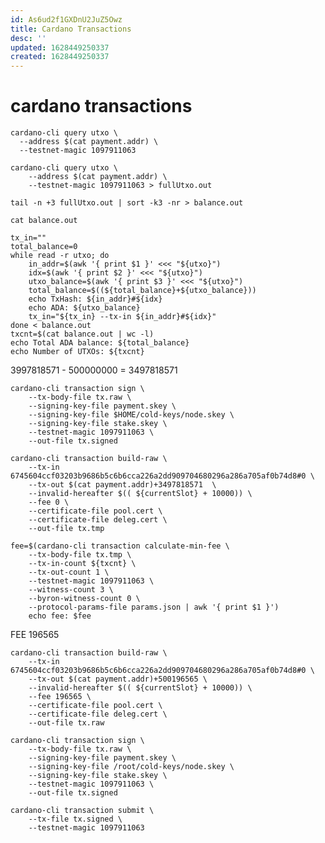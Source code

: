 ```yaml
---
id: As6ud2f1GXDnU2JuZ5Owz
title: Cardano Transactions
desc: ''
updated: 1628449250337
created: 1628449250337
---
```

# cardano transactions
    cardano-cli query utxo \
      --address $(cat payment.addr) \
      --testnet-magic 1097911063

    cardano-cli query utxo \
        --address $(cat payment.addr) \
        --testnet-magic 1097911063 > fullUtxo.out
    
    tail -n +3 fullUtxo.out | sort -k3 -nr > balance.out
    
    cat balance.out
    
    tx_in=""
    total_balance=0
    while read -r utxo; do
        in_addr=$(awk '{ print $1 }' <<< "${utxo}")
        idx=$(awk '{ print $2 }' <<< "${utxo}")
        utxo_balance=$(awk '{ print $3 }' <<< "${utxo}")
        total_balance=$((${total_balance}+${utxo_balance}))
        echo TxHash: ${in_addr}#${idx}
        echo ADA: ${utxo_balance}
        tx_in="${tx_in} --tx-in ${in_addr}#${idx}"
    done < balance.out
    txcnt=$(cat balance.out | wc -l)
    echo Total ADA balance: ${total_balance}
    echo Number of UTXOs: ${txcnt}

3997818571 - 500000000 = 3497818571

    cardano-cli transaction sign \
        --tx-body-file tx.raw \
        --signing-key-file payment.skey \
        --signing-key-file $HOME/cold-keys/node.skey \
        --signing-key-file stake.skey \
        --testnet-magic 1097911063 \
        --out-file tx.signed

    cardano-cli transaction build-raw \
        --tx-in 6745604ccf03203b9686b5c6b6cca226a2dd909704680296a286a705af0b74d8#0 \
        --tx-out $(cat payment.addr)+3497818571  \
        --invalid-hereafter $(( ${currentSlot} + 10000)) \
        --fee 0 \
        --certificate-file pool.cert \
        --certificate-file deleg.cert \
        --out-file tx.tmp

    fee=$(cardano-cli transaction calculate-min-fee \
        --tx-body-file tx.tmp \
        --tx-in-count ${txcnt} \
        --tx-out-count 1 \
        --testnet-magic 1097911063 \
        --witness-count 3 \
        --byron-witness-count 0 \
        --protocol-params-file params.json | awk '{ print $1 }')
    	echo fee: $fee

FEE 196565

    cardano-cli transaction build-raw \
        --tx-in 6745604ccf03203b9686b5c6b6cca226a2dd909704680296a286a705af0b74d8#0 \
        --tx-out $(cat payment.addr)+500196565 \
        --invalid-hereafter $(( ${currentSlot} + 10000)) \
        --fee 196565 \
        --certificate-file pool.cert \
        --certificate-file deleg.cert \
        --out-file tx.raw

    cardano-cli transaction sign \
        --tx-body-file tx.raw \
        --signing-key-file payment.skey \
        --signing-key-file /root/cold-keys/node.skey \
        --signing-key-file stake.skey \
        --testnet-magic 1097911063 \
        --out-file tx.signed

    cardano-cli transaction submit \
        --tx-file tx.signed \
        --testnet-magic 1097911063
